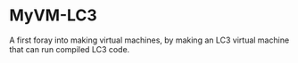 # MyVM-LC3
A first foray into making virtual machines, by making an LC3 virtual machine that can run compiled LC3 code.

